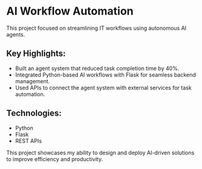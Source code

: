 # AI Workflow Automation

This project focused on streamlining IT workflows using autonomous AI agents.

## Key Highlights:
- Built an agent system that reduced task completion time by 40%.
- Integrated Python-based AI workflows with Flask for seamless backend management.
- Used APIs to connect the agent system with external services for task automation.

## Technologies:
- Python
- Flask
- REST APIs

This project showcases my ability to design and deploy AI-driven solutions to improve efficiency and productivity.
